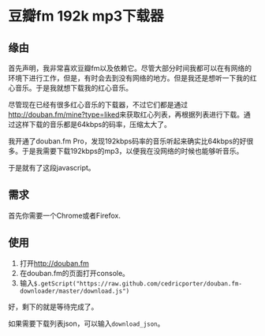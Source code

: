 # 豆瓣fm 192k mp3下载器

## 缘由

首先声明，我非常喜欢豆瓣fm以及依赖它。尽管大部分时间我都可以在有网络的环境下进行工作，但是，有时会去到没有网络的地方。但是我还是想听一下我的红心音乐。于是我就想下载我的红心音乐。

尽管现在已经有很多红心音乐的下载器，不过它们都是通过<http://douban.fm/mine?type=liked>来获取红心列表，再根据列表进行下载。通过这样下载的音乐都是64kbps的码率，压缩太大了。

我开通了douban.fm Pro，发现192kbps码率的音乐听起来确实比64kbps的好很多。于是我需要下载192kbps的mp3，以便我在没网络的时候也能够听音乐。

于是就有了这段javascript。

## 需求

首先你需要一个Chrome或者Firefox.

## 使用

1. 打开<http://douban.fm>
1. 在douban.fm的页面打开console。
1. 输入`$.getScript("https://raw.github.com/cedricporter/douban.fm-downloader/master/download.js")`

好，剩下的就是等待完成了。

如果需要下载列表json，可以输入`download_json`。
